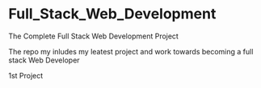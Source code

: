 
# Full_Stack_Web_Development
The Complete Full Stack Web Development Project

The repo my inludes my leatest project and work towards becoming a full stack Web Developer

1st Project
